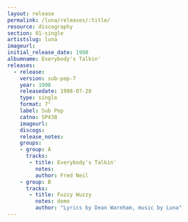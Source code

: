 ```yaml
---
layout: release
permalink: /luna/releases/:title/
resource: discography
section: 01-single
artistslug: luna
imageurl:
initial_release_date: 1998
albumname: Everybody's Talkin'
releases:
  - release: 
    version: sub-pop-7
    year: 1998
    releasedate: 1998-07-28
    type: single
    format: 7"
    label: Sub Pop
    catno: SP438
    imageurl:
    discogs: 
    release_notes: 
    groups:
    - group: A
      tracks:
       - title: Everybody's Talkin'
         notes: 
         author: Fred Neil
    - group: B
      tracks:
       - title: Fuzzy Wuzzy
         notes: demo
         author: "Lyrics by Dean Wareham, music by Luna"
---
```

